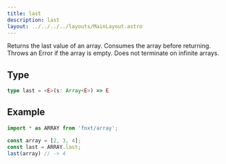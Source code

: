 ```yaml
---
title: last
description: last
layout: ../../../../layouts/MainLayout.astro
---
```

Returns the last value of an array. Consumes the array before returning.
Throws an Error if the array is empty.
Does not terminate on infinite arrays.

## Type

```ts
type last = <E>(s: Array<E>) => E
```

## Example

```ts
import * as ARRAY from 'fnxt/array';

const array = [2, 3, 4];
const last = ARRAY.last;
last(array) // -> 4
```
